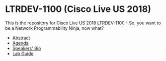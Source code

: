 # LTRDEV-1100 (Cisco Live US 2018)

This is the repository for Cisco Live US 2018 LTRDEV-1100 - So, you want to be a Network Programmability Ninja, now 
what?

* [Abstract](ABSTRACT.md)
* [Agenda](AGENDA.md)
* [Speakers' Bio](BIO.md)
* [Lab Guide](guide/LTRDEV-1100-Guide-00.md)
